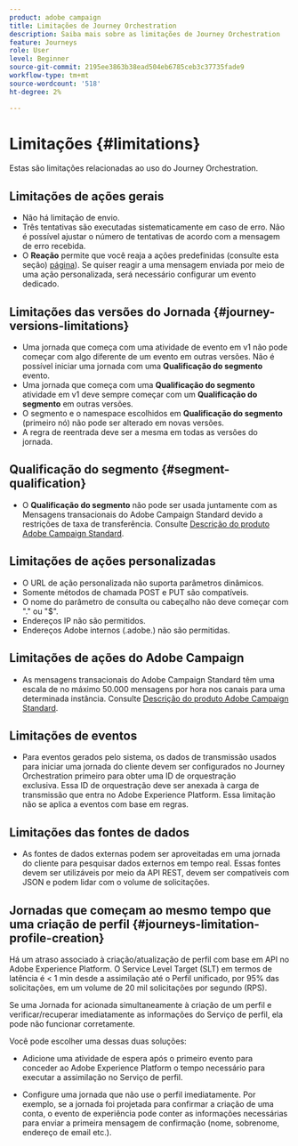 ```yaml
---
product: adobe campaign
title: Limitações de Journey Orchestration
description: Saiba mais sobre as limitações de Journey Orchestration
feature: Journeys
role: User
level: Beginner
source-git-commit: 2195ee3863b38ead504eb6785ceb3c37735fade9
workflow-type: tm+mt
source-wordcount: '518'
ht-degree: 2%

---
```


# Limitações {#limitations}

Estas são limitações relacionadas ao uso do Journey Orchestration.

## Limitações de ações gerais

* Não há limitação de envio. 
* Três tentativas são executadas sistematicamente em caso de erro. Não é possível ajustar o número de tentativas de acordo com a mensagem de erro recebida. 
* O **Reação** permite que você reaja a ações predefinidas (consulte esta seção) [página](../building-journeys/reaction-events.md)). Se quiser reagir a uma mensagem enviada por meio de uma ação personalizada, será necessário configurar um evento dedicado. 

## Limitações das versões do Jornada {#journey-versions-limitations}

* Uma jornada que começa com uma atividade de evento em v1 não pode começar com algo diferente de um evento em outras versões. Não é possível iniciar uma jornada com uma **Qualificação do segmento** evento.
* Uma jornada que começa com uma **Qualificação do segmento** atividade em v1 deve sempre começar com um **Qualificação do segmento** em outras versões.
* O segmento e o namespace escolhidos em **Qualificação do segmento** (primeiro nó) não pode ser alterado em novas versões.
* A regra de reentrada deve ser a mesma em todas as versões do jornada.

## Qualificação do segmento {#segment-qualification}

* O **Qualificação do segmento** não pode ser usada juntamente com as Mensagens transacionais do Adobe Campaign Standard devido a restrições de taxa de transferência. Consulte [Descrição do produto Adobe Campaign Standard](https://helpx.adobe.com/legal/product-descriptions/campaign-standard.html). 
 

## Limitações de ações personalizadas

* O URL de ação personalizada não suporta parâmetros dinâmicos. 
* Somente métodos de chamada POST e PUT são compatíveis. 
* O nome do parâmetro de consulta ou cabeçalho não deve começar com &quot;.&quot; ou &quot;$&quot;. 
* Endereços IP não são permitidos. 
* Endereços Adobe internos (.adobe.) não são permitidas.
 

## Limitações de ações do Adobe Campaign

* As mensagens transacionais do Adobe Campaign Standard têm uma escala de no máximo 50.000 mensagens por hora nos canais para uma determinada instância. Consulte [Descrição do produto Adobe Campaign Standard](https://helpx.adobe.com/legal/product-descriptions/campaign-standard.html). 
 

## Limitações de eventos

* Para eventos gerados pelo sistema, os dados de transmissão usados para iniciar uma jornada do cliente devem ser configurados no Journey Orchestration primeiro para obter uma ID de orquestração exclusiva. Essa ID de orquestração deve ser anexada à carga de transmissão que entra no Adobe Experience Platform. Essa limitação não se aplica a eventos com base em regras.
 

## Limitações das fontes de dados

* As fontes de dados externas podem ser aproveitadas em uma jornada do cliente para pesquisar dados externos em tempo real. Essas fontes devem ser utilizáveis por meio da API REST, devem ser compatíveis com JSON e podem lidar com o volume de solicitações.

## Jornadas que começam ao mesmo tempo que uma criação de perfil {#journeys-limitation-profile-creation}

Há um atraso associado à criação/atualização de perfil com base em API no Adobe Experience Platform. O Service Level Target (SLT) em termos de latência é &lt; 1 min desde a assimilação até o Perfil unificado, por 95% das solicitações, em um volume de 20 mil solicitações por segundo (RPS).

Se uma Jornada for acionada simultaneamente à criação de um perfil e verificar/recuperar imediatamente as informações do Serviço de perfil, ela pode não funcionar corretamente.

Você pode escolher uma dessas duas soluções:

* Adicione uma atividade de espera após o primeiro evento para conceder ao Adobe Experience Platform o tempo necessário para executar a assimilação no Serviço de perfil.

* Configure uma jornada que não use o perfil imediatamente. Por exemplo, se a jornada foi projetada para confirmar a criação de uma conta, o evento de experiência pode conter as informações necessárias para enviar a primeira mensagem de confirmação (nome, sobrenome, endereço de email etc.).
